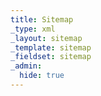 ```yaml
---
title: Sitemap
_type: xml
_layout: sitemap
_template: sitemap
_fieldset: sitemap
_admin:
  hide: true
---
```

